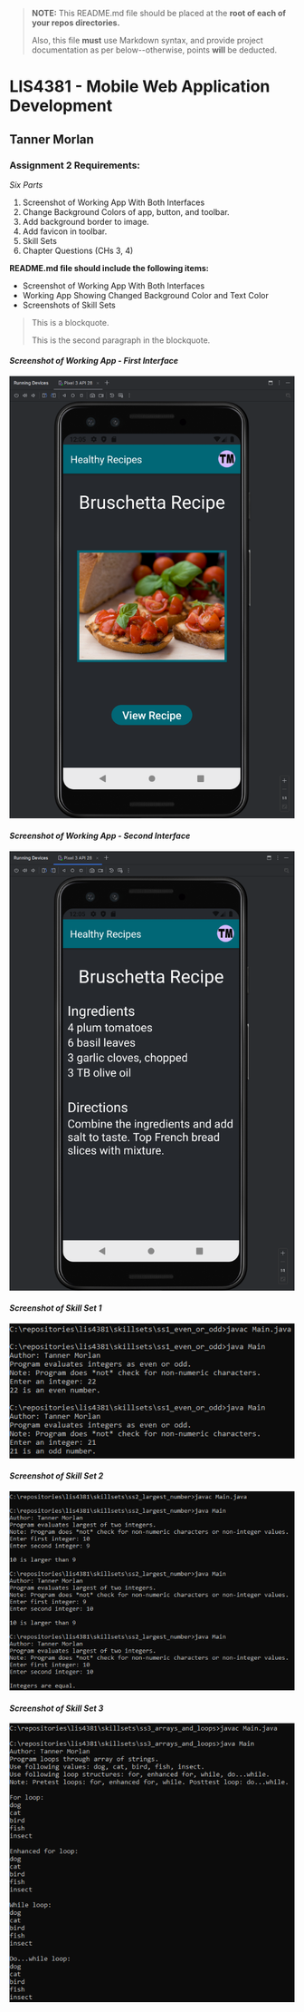 > **NOTE:** This README.md file should be placed at the **root of each of your repos directories.**
>
>Also, this file **must** use Markdown syntax, and provide project documentation as per below--otherwise, points **will** be deducted.
>

# LIS4381 - Mobile Web Application Development

## Tanner Morlan

### **Assignment 2 Requirements:**

*Six Parts*

1. Screenshot of Working App With Both Interfaces
2. Change Background Colors of app, button, and toolbar.
3. Add background border to image.
4. Add favicon in toolbar.
5. Skill Sets
6. Chapter Questions (CHs 3, 4)

**README.md file should include the following items:**

- Screenshot of Working App With Both Interfaces
- Working App Showing Changed Background Color and Text Color
- Screenshots of Skill Sets

> This is a blockquote.
> 
> This is the second paragraph in the blockquote.
>

#### *Screenshot of Working App - First Interface*
![Screenshot of Working App - First Interface](img/application_running_first_interface.png "Screenshot of Working App - First Interface")

#### *Screenshot of Working App - Second Interface*
![Screenshot of Working App - Second Interface](img/application_running_second_interface.png "Screenshot of Working App - Second Interface")

#### *Screenshot of Skill Set 1*
![Screenshot of Skill Set 1](img/ss1_even_or_odd.png "Screenshot of Skill Set 1")

#### *Screenshot of Skill Set 2*
![Screenshot of Skill Set 2](img/ss2_largest_number.png "Screenshot of Skill Set 2")

#### *Screenshot of Skill Set 3*
![Screenshot of Skill Set 3](img/ss3_arrays_and_loops.png "Screenshot of Skill Set 3")

